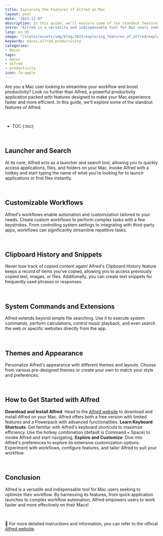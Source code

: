 ```yaml
---
title: Exploring the Features of Alfred on Mac
layout: post
date: '2023-12-07'
description: In this guide, we'll explore some of the standout features of Alfred.
intro: "Alfred is a versatile and indispensable tool for Mac users seeking to optimize their workflow. By harnessing its features, from quick application launches to complex workflow automation, Alfred empowers users to work faster and more effectively on their Macs."
lang: en_US
image: "/static/assets/img/blog/2023/exploring_features_of_alfred/exploring_features_of_alfred.png"
keywords: macos,alfred,productivity
categories:
- Macos
tags:
- macos
- alfred
- productivity
icon: fa-apple
---
```


Are you a Mac user looking to streamline your workflow and boost productivity? Look no further than Alfred, a powerful productivity application packed with features designed to make your Mac experience faster and more efficient. In this guide, we'll explore some of the standout features of Alfred.

<br>

* TOC 
{:toc}

<br>

## Launcher and Search

At its core, Alfred acts as a launcher and search tool, allowing you to quickly access applications, files, and folders on your Mac. Invoke Alfred with a hotkey and start typing the name of what you're looking for to launch applications or find files instantly.

<br>

## **Customizable Workflows**

Alfred's workflows enable automation and customization tailored to your needs. Create custom workflows to perform complex tasks with a few keystrokes. From controlling system settings to integrating with third-party apps, workflows can significantly streamline repetitive tasks.

<br>

## Clipboard History and Snippets

Never lose track of copied content again! Alfred's Clipboard History feature keeps a record of items you've copied, allowing you to access previously copied text, images, or files. Additionally, you can create text snippets for frequently used phrases or responses.

<br>

## System Commands and Extensions

Alfred extends beyond simple file searching. Use it to execute system commands, perform calculations, control music playback, and even search the web or specific websites directly from the app.

<br>

## Themes and Appearance

Personalize Alfred's appearance with different themes and layouts. Choose from various pre-designed themes or create your own to match your style and preferences.

<br>

## How to Get Started with Alfred

**Download and Install Alfred**: Head to the [Alfred website](https://www.alfredapp.com/) to download and install Alfred on your Mac. Alfred offers both a free version with limited features and a Powerpack with advanced functionalities.
**Learn Keyboard Shortcuts**: Get familiar with Alfred's keyboard shortcuts to maximize efficiency. Use the hotkey combination (default is Command + Space) to invoke Alfred and start navigating.
**Explore and Customize**: Dive into Alfred's preferences to explore its extensive customization options. Experiment with workflows, configure features, and tailor Alfred to suit your workflow.

<br>

## Conclusion

Alfred is a versatile and indispensable tool for Mac users seeking to optimize their workflow. By harnessing its features, from quick application launches to complex workflow automation, Alfred empowers users to work faster and more effectively on their Macs!

<br>

📝 For more detailed instructions and information, you can refer to the official [Alfred website](https://www.alfredapp.com/).